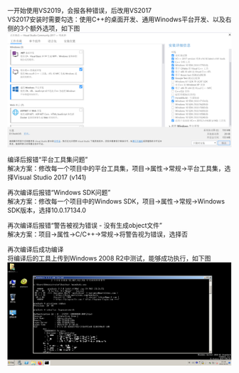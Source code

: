 一开始使用VS2019，会报各种错误，后改用VS2017  
VS2017安装时需要勾选：使用C++的桌面开发、通用Winodws平台开发、以及右侧的3个额外选项，如下图  
![image](./pic/1.png)

编译后报错“平台工具集问题”  
解决方案：修改每一个项目中的平台工具集，项目->属性->常规->平台工具集，选择Visual Studio 2017 (v141)

再次编译后报错“Windows SDK问题”  
解决方案：修改每一个项目中的Windows SDK，项目->属性->常规->Windows SDK版本，选择10.0.17134.0

再次编译后报错“警告被视为错误 - 没有生成object文件”  
解决方案：项目->属性->C/C++->常规->将警告视为错误，选择否

再次编译后成功编译  
将编译后的工具上传到Windows 2008 R2中测试，能够成功执行，如下图  
![image](./pic/0.png)

